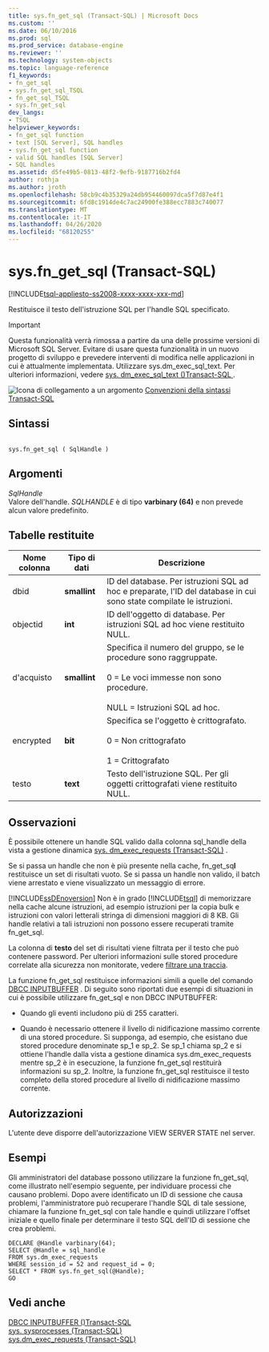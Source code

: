 ```yaml
---
title: sys.fn_get_sql (Transact-SQL) | Microsoft Docs
ms.custom: ''
ms.date: 06/10/2016
ms.prod: sql
ms.prod_service: database-engine
ms.reviewer: ''
ms.technology: system-objects
ms.topic: language-reference
f1_keywords:
- fn_get_sql
- sys.fn_get_sql_TSQL
- fn_get_sql_TSQL
- sys.fn_get_sql
dev_langs:
- TSQL
helpviewer_keywords:
- fn_get_sql function
- text [SQL Server], SQL handles
- sys.fn_get_sql function
- valid SQL handles [SQL Server]
- SQL handles
ms.assetid: d5fe49b5-0813-48f2-9efb-9187716b2fd4
author: rothja
ms.author: jroth
ms.openlocfilehash: 58cb9c4b35329a24db954460097dca5f7d87e4f1
ms.sourcegitcommit: 6fd8c1914de4c7ac24900fe388ecc7883c740077
ms.translationtype: MT
ms.contentlocale: it-IT
ms.lasthandoff: 04/26/2020
ms.locfileid: "68120255"
---
```

# <a name="sysfn_get_sql-transact-sql"></a>sys.fn_get_sql (Transact-SQL)
[!INCLUDE[tsql-appliesto-ss2008-xxxx-xxxx-xxx-md](../../includes/tsql-appliesto-ss2008-xxxx-xxxx-xxx-md.md)]

  Restituisce il testo dell'istruzione SQL per l'handle SQL specificato.  
  
> [!IMPORTANT]  
>  Questa funzionalità verrà rimossa a partire da una delle prossime versioni di Microsoft SQL Server. Evitare di usare questa funzionalità in un nuovo progetto di sviluppo e prevedere interventi di modifica nelle applicazioni in cui è attualmente implementata. Utilizzare sys.dm_exec_sql_text. Per ulteriori informazioni, vedere [sys. dm_exec_sql_text &#40;&#41;Transact-SQL ](../../relational-databases/system-dynamic-management-views/sys-dm-exec-sql-text-transact-sql.md).  
  
 
  
 ![Icona di collegamento a un argomento](../../database-engine/configure-windows/media/topic-link.gif "Icona di collegamento a un argomento") [Convenzioni della sintassi Transact-SQL](../../t-sql/language-elements/transact-sql-syntax-conventions-transact-sql.md)  
  
## <a name="syntax"></a>Sintassi  
  
```  
  
sys.fn_get_sql ( SqlHandle )  
```  
  
## <a name="arguments"></a>Argomenti  
 *SqlHandle*  
 Valore dell'handle. *SQLHANDLE* è di tipo **varbinary (64)** e non prevede alcun valore predefinito.  
  
## <a name="tables-returned"></a>Tabelle restituite  
  
|Nome colonna|Tipo di dati|Descrizione|  
|-----------------|---------------|-----------------|  
|dbid|**smallint**|ID del database. Per istruzioni SQL ad hoc e preparate, l'ID del database in cui sono state compilate le istruzioni.|  
|objectid|**int**|ID dell'oggetto di database. Per istruzioni SQL ad hoc viene restituito NULL.|  
|d'acquisto|**smallint**|Specifica il numero del gruppo, se le procedure sono raggruppate.<br /><br /> 0 = Le voci immesse non sono procedure.<br /><br /> NULL = Istruzioni SQL ad hoc.|  
|encrypted|**bit**|Specifica se l'oggetto è crittografato.<br /><br /> 0 = Non crittografato<br /><br /> 1 = Crittografato|  
|testo|**text**|Testo dell'istruzione SQL. Per gli oggetti crittografati viene restituito NULL.|  
  
## <a name="remarks"></a>Osservazioni  
 È possibile ottenere un handle SQL valido dalla colonna sql_handle della vista a gestione dinamica [sys. dm_exec_requests &#40;Transact-SQL&#41;](../../relational-databases/system-dynamic-management-views/sys-dm-exec-requests-transact-sql.md) .  
  
 Se si passa un handle che non è più presente nella cache, fn_get_sq**l** restituisce un set di risultati vuoto. Se si passa un handle non valido, il batch viene arrestato e viene visualizzato un messaggio di errore.  
  
 [!INCLUDE[ssDEnoversion](../../includes/ssdenoversion-md.md)] Non è in grado [!INCLUDE[tsql](../../includes/tsql-md.md)] di memorizzare nella cache alcune istruzioni, ad esempio istruzioni per la copia bulk e istruzioni con valori letterali stringa di dimensioni maggiori di 8 KB. Gli handle relativi a tali istruzioni non possono essere recuperati tramite fn_get_sql.  
  
 La colonna di **testo** del set di risultati viene filtrata per il testo che può contenere password. Per ulteriori informazioni sulle stored procedure correlate alla sicurezza non monitorate, vedere [filtrare una traccia](../../relational-databases/sql-trace/filter-a-trace.md).  
  
 La funzione fn_get_sql restituisce informazioni simili a quelle del comando [DBCC INPUTBUFFER](../../t-sql/database-console-commands/dbcc-inputbuffer-transact-sql.md) . Di seguito sono riportati due esempi di situazioni in cui è possibile utilizzare fn_get_sql e non DBCC INPUTBUFFER:  
  
-   Quando gli eventi includono più di 255 caratteri.  
  
-   Quando è necessario ottenere il livello di nidificazione massimo corrente di una stored procedure. Si supponga, ad esempio, che esistano due stored procedure denominate sp_1 e sp_2. Se sp_1 chiama sp_2 e si ottiene l'handle dalla vista a gestione dinamica sys.dm_exec_requests mentre sp_2 è in esecuzione, la funzione fn_get_sql restituirà informazioni su sp_2. Inoltre, la funzione fn_get_sql restituisce il testo completo della stored procedure al livello di nidificazione massimo corrente.  
  
## <a name="permissions"></a>Autorizzazioni  
 L'utente deve disporre dell'autorizzazione VIEW SERVER STATE nel server.  
  
## <a name="examples"></a>Esempi  
 Gli amministratori del database possono utilizzare la funzione fn_get_sql, come illustrato nell'esempio seguente, per individuare processi che causano problemi. Dopo avere identificato un ID di sessione che causa problemi, l'amministratore può recuperare l'handle SQL di tale sessione, chiamare la funzione fn_get_sql con tale handle e quindi utilizzare l'offset iniziale e quello finale per determinare il testo SQL dell'ID di sessione che crea problemi.  
  
```  
DECLARE @Handle varbinary(64);  
SELECT @Handle = sql_handle   
FROM sys.dm_exec_requests   
WHERE session_id = 52 and request_id = 0;  
SELECT * FROM sys.fn_get_sql(@Handle);  
GO  
```  
  
## <a name="see-also"></a>Vedi anche  
 [DBCC INPUTBUFFER &#40;&#41;Transact-SQL](../../t-sql/database-console-commands/dbcc-inputbuffer-transact-sql.md)   
 [sys. sysprocesses &#40;Transact-SQL&#41;](../../relational-databases/system-compatibility-views/sys-sysprocesses-transact-sql.md)   
 [sys.dm_exec_requests &#40;Transact-SQL&#41;](../../relational-databases/system-dynamic-management-views/sys-dm-exec-requests-transact-sql.md)  
  
  
